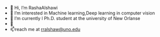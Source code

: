 - 👋 Hi, I’m RashaAlshawi
- 👀 I’m interested in Machine learning,Deep learning in computer vision
- 🌱 I’m currently l Ph.D. student at the university of New Orlanse
- 💞️ 
- 📫reach me at rralshaw@uno.edu

<!---
RashaAlshawi/RashaAlshawi is a ✨ special ✨ repository because its `README.md` (this file) appears on your GitHub profile.
You can click the Preview link to take a look at your changes.
--->
